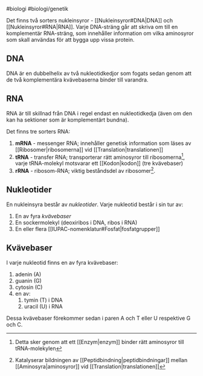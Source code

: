 #biologi #biologi/genetik

Det finns två sorters nukleinsyror - [[Nukleinsyror#DNA|DNA]] och [[Nukleinsyror#RNA|RNA]]. Varje DNA-sträng går att skriva om till en komplementär RNA-sträng, som innehåller information om vilka aminosyror som skall användas för att bygga upp vissa protein.
## DNA
DNA är en dubbelhelix av två nukleotidkedjor som fogats sedan genom att de två komplementära kvävebaserna binder till varandra.
## RNA
RNA är till skillnad från DNA i regel endast en nukleotidkedja (även om den kan ha sektioner som är komplementärt bundna).

Det finns tre sorters RNA:
1. **mRNA** - messenger RNA; innehåller genetisk information som läses av [[Ribosomer|ribosomerna]] vid [[Translation|translationen]]
2. **tRNA** - transfer RNA; transporterar rätt aminosyror till ribosomerna[^1], varje tRNA-molekyl motsvarar ett [[Kodon|kodon]] (tre kvävebaser)
3. **rRNA** - ribosom-RNA; viktig beståndsdel av ribosomer[^2].

[^1]: Detta sker genom att ett [[Enzym|enzym]] binder rätt aminosyror till tRNA-molekylen
[^2]: Katalyserar bildningen av [[Peptidbindning|peptidbindningar]] mellan [[Aminosyra|aminosyror]] vid [[Translation|translationen]]
## Nukleotider
En nukleinsyra består av *nukleotider*. Varje nukleotid består i sin tur av:
1. En av fyra *kvävebaser* 
2. En sockermolekyl (deoxiribos i DNA, ribos i RNA)
3. En eller flera [[IUPAC-nomenklatur#Fosfat|fosfatgrupper]]
## Kvävebaser
I varje nukleotid finns en av fyra kvävebaser:
1. adenin (A)
2. guanin (G)
3. cytosin (C)
4. en av:
	1. tymin (T) i DNA
	2. uracil (U) i RNA

Dessa kvävebaser förekommer sedan i paren A och T eller U respektive G och C.